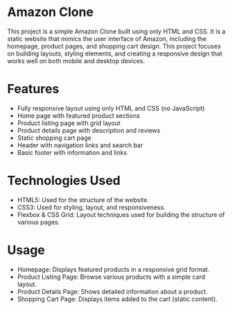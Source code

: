 # Amazon Clone
This project is a simple Amazon Clone built using only HTML and CSS. It is a static website that mimics the user interface of Amazon, including the homepage, product pages, and shopping cart design. This project focuses on building layouts, styling elements, and creating a responsive design that works well on both mobile and desktop devices.

# Features

- Fully responsive layout using only HTML and CSS (no JavaScript)
- Home page with featured product sections
- Product listing page with grid layout
- Product details page with description and reviews
- Static shopping cart page
- Header with navigation links and search bar
- Basic footer with information and links

# Technologies Used

- HTML5: Used for the structure of the website.
- CSS3: Used for styling, layout, and responsiveness.
- Flexbox & CSS Grid: Layout techniques used for building the structure of various pages.

 # Usage
 
- Homepage: Displays featured products in a responsive grid format.
- Product Listing Page: Browse various products with a simple card layout.
- Product Details Page: Shows detailed information about a product.
- Shopping Cart Page: Displays items added to the cart (static content).

